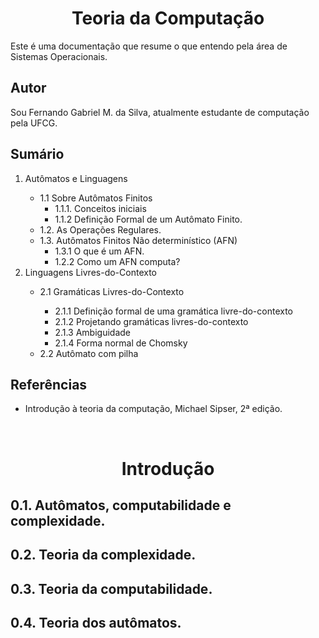 
<h1 align="center"> Teoria da Computação </h1> 

Este é uma documentação que resume o que entendo pela área de Sistemas Operacionais.

## Autor

Sou Fernando Gabriel M. da Silva, atualmente estudante de computação pela UFCG.

## Sumário

<ol>
    <li> Autômatos e Linguagens </li>
        <ul>
            <li> 1.1 Sobre Autômatos Finitos
                <ul>
                    <li> 1.1.1. Conceitos iniciais</li>
                    <li> 1.1.2 Definição Formal de um Autômato Finito.</li>
                </ul>
            </li>
            <li> 1.2. As Operações Regulares.</li>
            <li> 1.3. Autômatos Finitos Não determinístico (AFN)
                <ul>
                    <li> 1.3.1 O que é um AFN.</li>
                    <li> 1.2.2 Como um AFN computa?</li>
                </ul>
            </li>
        </ul>
    <li> Linguagens Livres-do-Contexto </li>
    <ul>
        <li>2.1 Gramáticas Livres-do-Contexto</li>
        <ul>
            <li>2.1.1 Definição formal de uma gramática livre-do-contexto</li>
            <li>2.1.2 Projetando gramáticas livres-do-contexto</li> 
            <li>2.1.3 Ambiguidade</li>  
            <li>2.1.4 Forma normal de Chomsky</li>  
        </ul>
        <li>2.2 Autômato com pilha</li>
    </ul>
</ol>

## Referências
* Introdução à teoria da computação, Michael Sipser, 2ª edição.
<br/>

<h1 align="center"> Introdução </h1> 

## 0.1. Autômatos, computabilidade e complexidade.
## 0.2. Teoria da complexidade.
## 0.3. Teoria da computabilidade.
## 0.4. Teoria dos autômatos.

